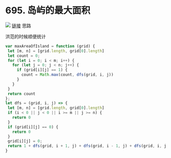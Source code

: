  # 695. 岛屿的最大面积
 ![](https://tva1.sinaimg.cn/large/008i3skNgy1gw4ehtt4l3j30il0ondi4.jpg)
[链接](https://leetcode.cn/problems/max-area-of-island/)
 思路
 
 洪范的时候顺便统计

 ```javascript
var maxAreaOfIsland = function (grid) {
  let [m, n] = [grid.length, grid[0].length]
  let count = 0;
  for (let i = 0; i < m; i++) {
    for (let j = 0; j < n; j++) {
      if (grid[i][j] == 1) {
        count = Math.max(count, dfs(grid, i, j))
      }
    }
  }
  return count
};
let dfs = (grid, i, j) => {
  let [m, n] = [grid.length, grid[0].length]
  if (i < 0 || j < 0 || i >= m || j >= n) {
    return 0
  }
  if (grid[i][j] == 0) {
    return 0
  }
  grid[i][j] = 0;
  return 1 + dfs(grid, i + 1, j) + dfs(grid, i - 1, j) + dfs(grid, i, j + 1) + dfs(grid, i, j - 1)
}
 ```